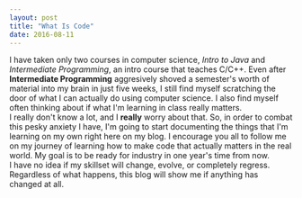 ```yaml
---
layout: post
title: "What Is Code"
date: 2016-08-11
---
```


I have taken only two courses in computer science, _Intro to Java_ and _Intermediate Programming_, an intro course that teaches C/C++. Even after __Intermediate Programming__ aggresively shoved a semester's worth of material into my brain in just five weeks, I still find myself scratching the door of what I can actually do using computer science. I also find myself often thinking about if what I'm learning in class really matters.   
I really don't know a lot, and I __really__ worry about that. So, in order to combat this pesky anxiety I have, I'm going to start documenting the things that I'm learning on my own right here on my blog. I encourage you all to follow me on my journey of learning how to make code that actually matters in the real world. My goal is to be ready for industry in one year's time from now.  
I have no idea if my skillset will change, evolve, or completely regress. Regardless of what happens, this blog will show me if anything has changed at all. 